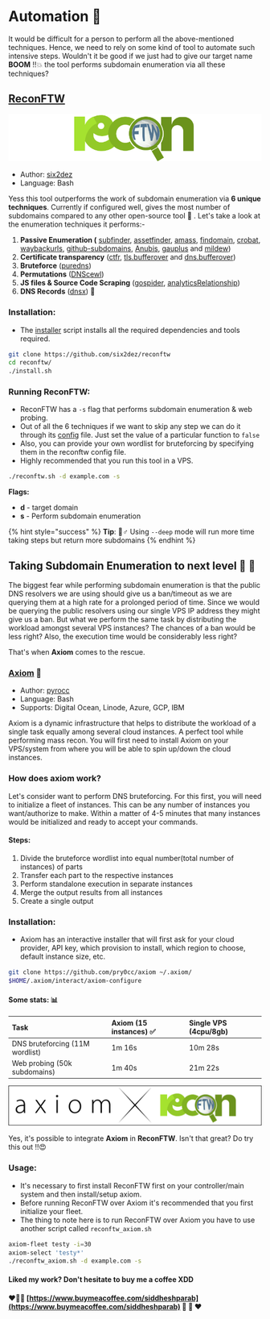 # Automation 🤖

It would be difficult for a person to perform all the above-mentioned techniques. Hence, we need to rely on some kind of tool to automate such intensive steps. Wouldn't it be good if we just had to give our target name **BOOM** !!💥 the tool performs subdomain enumeration via all these techniques?

## [ReconFTW](https://github.com/six2dez/reconftw)

![](.gitbook/assets/reconftw_logo.png)

* Author: [six2dez](https://github.com/six2dez)
* Language: Bash

Yess this tool outperforms the work of subdomain enumeration via **6 unique techniques**. Currently if configured well, gives the most number of subdomains compared to any other open-source tool 🚀 . Let's take a look at the enumeration techniques it performs:-

1. **Passive Enumeration \(** [subfinder](https://github.com/projectdiscovery/subfinder), [assetfinder](https://github.com/tomnomnom/assetfinder), [amass](https://github.com/OWASP/Amass), [findomain](https://github.com/Findomain/Findomain), [crobat](https://github.com/cgboal/sonarsearch), [waybackurls](https://github.com/tomnomnom/waybackurls), [github-subdomains](https://github.com/gwen001/github-subdomains), [Anubis](https://jldc.me/), [gauplus](https://github.com/bp0lr/gauplus) and [mildew](https://github.com/daehee/mildew)\)
2. **Certificate transparency** \([ctfr](https://github.com/UnaPibaGeek/ctfr), [tls.bufferover](https://github.com/six2dez/reconftw/blob/main/tls.bufferover.run) and [dns.bufferover](https://github.com/six2dez/reconftw/blob/main/dns.bufferover.run)\)
3.  **Bruteforce** \([puredns](https://github.com/d3mondev/puredns)\)
4.  **Permutations** \([DNScewl](https://github.com/codingo/DNSCewl)\)
5. **JS files & Source Code Scraping** \([gospider](https://github.com/jaeles-project/gospider), [analyticsRelationship](https://github.com/Josue87/analyticsRelationship)\)
6. **DNS Records** \([dnsx](https://github.com/projectdiscovery/dnsx)\) 🤖 

### Installation:

* The [installer](https://github.com/six2dez/reconftw/blob/main/install.sh) script installs all the required dependencies and tools required.

```bash
git clone https://github.com/six2dez/reconftw
cd reconftw/
./install.sh
```

### Running ReconFTW:

* ReconFTW has a `-s` flag that performs subdomain enumeration & web probing.
* Out of all the 6 techniques if we want to skip any step we can do it through its [config](https://github.com/six2dez/reconftw/blob/main/reconftw.cfg#L49) file. Just set the value of a particular function to `false`
* Also, you can provide your own wordlist for bruteforcing by specifying them in the reconftw config file.
* Highly recommended that you run this tool in a VPS.

```bash
./reconftw.sh -d example.com -s
```

**Flags:**

* **d** - target domain
* **s** - Perform subdomain enumeration

{% hint style="success" %}
**Tip**: 🧙♂ Using `--deep` mode will run more time taking steps but return more subdomains
{% endhint %}

  


## Taking Subdomain Enumeration to next level 🚀 🚀 

The biggest fear while performing subdomain enumeration is that the public DNS resolvers we are using should give us a ban/timeout as we are querying them at a high rate for a prolonged period of time. Since we would be querying the public resolvers using our single VPS IP address they might give us a ban. But what we perform the same task by distributing the workload amongst several VPS instances? The chances of a ban would be less right? Also, the execution time would be considerably less right?

That's when **Axiom** comes to the rescue.

### [Axiom](https://github.com/pry0cc/axiom) 🤍

* Author: [pyrocc](https://github.com/pry0cc) 
* Language: Bash
* Supports: Digital Ocean, Linode, Azure, GCP, IBM

Axiom is a dynamic infrastructure that helps to distribute the workload of a single task equally among several cloud instances. A perfect tool while performing mass recon. You will first need to install Axiom on your VPS/system from where you will be able to spin up/down the cloud instances.

### How does axiom work?

 Let's consider want to perform DNS bruteforcing. For this first, you will need to initialize a fleet of instances. This can be any number of instances you want/authorize to make. Within a matter of 4-5 minutes that many instances would be initialized and ready to accept your commands.

#### Steps:

1. Divide the bruteforce wordlist into equal number\(total number of instances\) of parts 
2. Transfer each part to the respective instances
3. Perform standalone execution in separate instances
4. Merge the output results from all instances
5. Create a single output 

### Installation:

* Axiom has an interactive installer that will first ask for your cloud provider, API key, which provision to install, which region to choose, default instance size, etc.

```bash
git clone https://github.com/pry0cc/axiom ~/.axiom/
$HOME/.axiom/interact/axiom-configure
```

#### 

#### Some stats: 📊 

| **Task** | **Axiom** \(15 instances\) ✅  | **Single VPS** \(4cpu/8gb\) |
| :--- | :--- | :--- |
| DNS bruteforcing \(11M wordlist\) | 1m 16s | 10m 28s |
| Web probing \(50k subdomains\) | 1m 40s | 21m 22s |



![](.gitbook/assets/axiomxreconftw.png)

Yes, it's possible to integrate **Axiom** in **ReconFTW**. Isn't that great? Do try this out !!😍 

### Usage:

* It's necessary to first install ReconFTW first on your controller/main system and then install/setup axiom.
* Before running ReconFTW over Axiom it's recommended that you first initialize your fleet.
* The thing to note here is to run ReconFTW over Axiom you have to use another script called `reconftw_axiom.sh` 

```bash
axiom-fleet testy -i=30
axiom-select 'testy*'
./reconftw_axiom.sh -d example.com -s
```





#### Liked my work? Don't hesitate to buy me a coffee XDD

#### ❤💙💚 [https://www.buymeacoffee.com/siddheshparab](https://www.buymeacoffee.com/siddheshparab) 💚 💙 ❤ 

